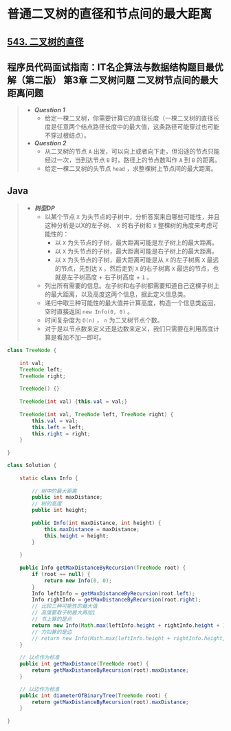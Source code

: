 # 普通二叉树的直径和节点间的最大距离

## [543. 二叉树的直径](https://leetcode.cn/problems/diameter-of-binary-tree/)

## 程序员代码面试指南：IT名企算法与数据结构题目最优解（第二版） 第3章 二叉树问题 二叉树节点间的最大距离问题

> - ***Question 1***
>   - 给定一棵二叉树，你需要计算它的直径长度（一棵二叉树的直径长度是任意两个结点路径长度中的最大值，这条路径可能穿过也可能不穿过根结点）。
> - ***Question 2***
>   - 从二叉树的节点 `A` 出发，可以向上或者向下走，但沿途的节点只能经过一次，当到达节点 `B` 时，路径上的节点数叫作 `A` 到 `B` 的距离。
>   - 给定一棵二叉树的头节点 `head` ，求整棵树上节点间的最大距离。

## Java

> - ***树型DP***
>   - 以某个节点 `X` 为头节点的子树中，分析答案来自哪些可能性，并且这种分析是以X的左子树、 `X` 的右子树和 `X` 整棵树的角度来考虑可能性的：
>     - 以 `X` 为头节点的子树，最大距离可能是左子树上的最大距离。
>     - 以 `X` 为头节点的子树，最大距离可能是右子树上的最大距离。
>     - 以 `X` 为头节点的子树，最大距离可能是从 `X` 的左子树离 `X` 最远的节点，先到达 `X` ，然后走到 `X` 的右子树离 `X` 最远的节点，也就是左子树高度 + 右子树高度 + `1` 。
>   - 列出所有需要的信息。左子树和右子树都需要知道自己这棵子树上的最大距离，以及高度这两个信息，据此定义信息类。
>   - 递归中取三种可能性的最大值并计算高度，构造一个信息类返回，空时直接返回 `new Info(0, 0)` 。
>   - 时间复杂度为 `O(n)` ， `n` 为二叉树节点个数。
>   - 对于是以节点数来定义还是边数来定义，我们只需要在利用高度计算是看加不加一即可。

```java
class TreeNode {
    
    int val;
    TreeNode left;
    TreeNode right;
    
    TreeNode() {}
    
    TreeNode(int val) {this.val = val;}
    
    TreeNode(int val, TreeNode left, TreeNode right) {
        this.val = val;
        this.left = left;
        this.right = right;
    }
    
}

class Solution {
    
    static class Info {
        
        // 树中的最大距离
        public int maxDistance;
        // 树的高度
        public int height;
        
        public Info(int maxDistance, int height) {
            this.maxDistance = maxDistance;
            this.height = height;
        }
        
    }
    
    public Info getMaxDistanceByRecursion(TreeNode root) {
        if (root == null) {
            return new Info(0, 0);
        }
        Info leftInfo = getMaxDistanceByRecursion(root.left);
        Info rightInfo = getMaxDistanceByRecursion(root.right);
        // 比较三种可能性的最大值
        // 高度要取子树最大再加1
        // 书上算的是点
        return new Info(Math.max(leftInfo.height + rightInfo.height + 1, Math.max(leftInfo.maxDistance, rightInfo.maxDistance)), 1 + Math.max(leftInfo.height, rightInfo.height));
        // 力扣算的是边
        // return new Info(Math.max(leftInfo.height + rightInfo.height, Math.max(leftInfo.maxDistance, rightInfo.maxDistance)), 1 + Math.max(leftInfo.height, rightInfo.height));
    }
    
    // 以点作为标准
    public int getMaxDistance(TreeNode root) {
        return getMaxDistanceByRecursion(root).maxDistance;
    }

    // 以边作为标准
    public int diameterOfBinaryTree(TreeNode root) {
        return getMaxDistanceByRecursion(root).maxDistance;
    }
    
}
```
